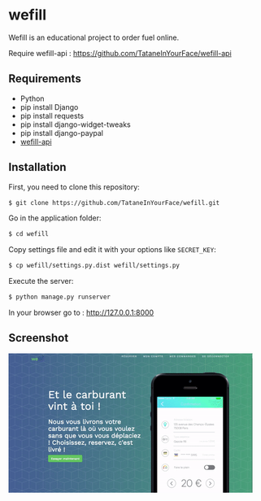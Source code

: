# wefill

Wefill is an educational project to order fuel online.

Require wefill-api : <https://github.com/TataneInYourFace/wefill-api>

## Requirements

- Python
- pip install Django
- pip install requests
- pip install django-widget-tweaks
- pip install django-paypal
- [wefill-api](https://github.com/TataneInYourFace/wefill-api)

## Installation

First, you need to clone this repository:
```bash
$ git clone https://github.com/TataneInYourFace/wefill.git
```

Go in the application folder:
```bash
$ cd wefill
```

Copy settings file and edit it with your options like `SECRET_KEY`:
```bash
$ cp wefill/settings.py.dist wefill/settings.py
```

Execute the server:
```bash
$ python manage.py runserver
```

In your browser go to : http://127.0.0.1:8000

## Screenshot

![](https://github.com/TataneInYourFace/wefill/blob/master/readme-sources/home.gif?raw=true)

